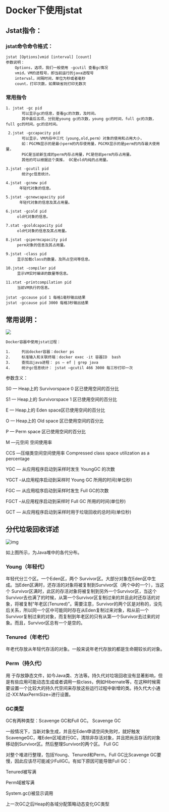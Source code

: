# Docker下使用jstat

## Jstat指令：

###     jstat命令命令格式：

    jstat [Options]vmid [interval] [count]
    参数说明：
        Options，选项，我们一般使用 -gcutil 查看gc情况
        vmid，VM的进程号，即当前运行的java进程号
        interval，间隔时间，单位为秒或者毫秒
        count，打印次数，如果缺省则打印无数次
### 常用指令

    1. jstat -gc pid
           可以显示gc的信息，查看gc的次数，及时间。
           其中最后五项，分别是young gc的次数，young gc的时间，full gc的次数，full gc的时间，gc的总时间。
    
     2.jstat -gccapacity pid
           可以显示，VM内存中三代（young,old,perm）对象的使用和占用大小，
           如：PGCMN显示的是最小perm的内存使用量，PGCMX显示的是perm的内存最大使用量，
           PGC是当前新生成的perm内存占用量，PC是但前perm内存占用量。
           其他的可以根据这个类推， OC是old内纯的占用量。
    
    3.jstat -gcutil pid
           统计gc信息统计。
    
    4.jstat -gcnew pid
          年轻代对象的信息。
    
    5.jstat -gcnewcapacity pid
          年轻代对象的信息及其占用量。
    
    6.jstat -gcold pid
         old代对象的信息。
    
    7.stat -gcoldcapacity pid
         old代对象的信息及其占用量。
    
    8.jstat -gcpermcapacity pid
         perm对象的信息及其占用量。
    
    9.jstat -class pid
         显示加载class的数量，及所占空间等信息。
    
    10.jstat -compiler pid
         显示VM实时编译的数量等信息。
    
    11.stat -printcompilation pid
         当前VM执行的信息。
         
    jstat -gccause pid 1 每格1毫秒输出结果
    jstat -gccause pid 3000 每格3秒输出结果

## 常用说明：

![](C:\Users\michael\AppData\Roaming\Typora\typora-user-images\image-20220218110854258.png)

```
Docker容器中使用jstat过程：

1.     列出docker容器：docker ps
2.     标准输入和关联终端：docker exec -it 容器ID  bash
3.     查找出java进程： ps – ef | grep java
4.     统计gc信息统计： jstat –gcutil 466 3000 每三秒打印一次
```

参数含义：

   S0  — Heap上的 Survivorspace 0 区已使用空间的百分比    

   S1  — Heap上的 Survivorspace 1 区已使用空间的百分比    

   E   — Heap上的 Eden space区已使用空间的百分比    

   O   — Heap上的 Old space 区已使用空间的百分比    

   P   — Perm space 区已使用空间的百分比

  M   —元空间 空间使用率

  CCS   —压缩类空间空间使用率 Compressed class space utilization as a percentage

   YGC  — 从应用程序启动到采样时发生 YoungGC 的次数

   YGCT –从应用程序启动到采样时 Young GC 所用的时间(单位秒)    

   FGC  — 从应用程序启动到采样时发生 Full GC的次数

   FGCT –从应用程序启动到采样时 Full GC 所用的时间(单位秒)    

   GCT  — 从应用程序启动到采样时用于垃圾回收的总时间(单位秒)





## 分代垃圾回收详述

![img](https://img-blog.csdn.net/20180515144741751?watermark/2/text/aHR0cHM6Ly9ibG9nLmNzZG4ubmV0L3FxXzM1MDk4NTI2/font/5a6L5L2T/fontsize/400/fill/I0JBQkFCMA==/dissolve/70)

如上图所示，为Java堆中的各代分布。

### Young（年轻代）

年轻代分三个区。一个Eden区，两个 Survivor区。大部分对象在Eden区中生成。当Eden区满时，还存活的对象将被复制到Survivor区（两个中的一个），当这个 Survivor区满时，此区的存活对象将被复制到另外一个Survivor区，当这个Survivor去也满了的时候，从第一个Survivor区复制过来的并且此时还存活的对象，将被复制“年老区(Tenured)”。需要注意，Survivor的两个区是对称的，没先后关系，所以同一个区中可能同时存在从Eden复制过来对象，和从前一个Survivor复制过来的对象，而复制到年老区的只有从第一个Survivor去过来的对象。而且，Survivor区总有一个是空的。

### Tenured（年老代）

年老代存放从年轻代存活的对象。一般来说年老代存放的都是生命期较长的对象。

### Perm（持久代）

用 于存放静态文件，如今Java类、方法等。持久代对垃圾回收没有显著影响，但是有些应用可能动态生成或者调用一些class，例如Hibernate等，在这种时候需要设置一个比较大的持久代空间来存放这些运行过程中新增的类。持久代大小通过-XX:MaxPermSize=进行设置。

### GC类型

GC有两种类型：Scavenge GC和Full GC。
Scavenge GC

一般情况下，当新对象生成，并且在Eden申请空间失败时，就好触发ScavengeGC，堆Eden区域进行GC，清除非存活对象，并且把尚且存活的对象移动到Survivor区。然后整理Survivor的两个区。
Full GC

对整个堆进行整理，包括Young、Tenured和Perm。Full GC比Scavenge GC要慢，因此应该尽可能减少FullGC。有如下原因可能导致Full GC：

Tenured被写满

Perm域被写满

System.gc()被显示调用

上一次GC之后Heap的各域分配策略动态变化GC类型
